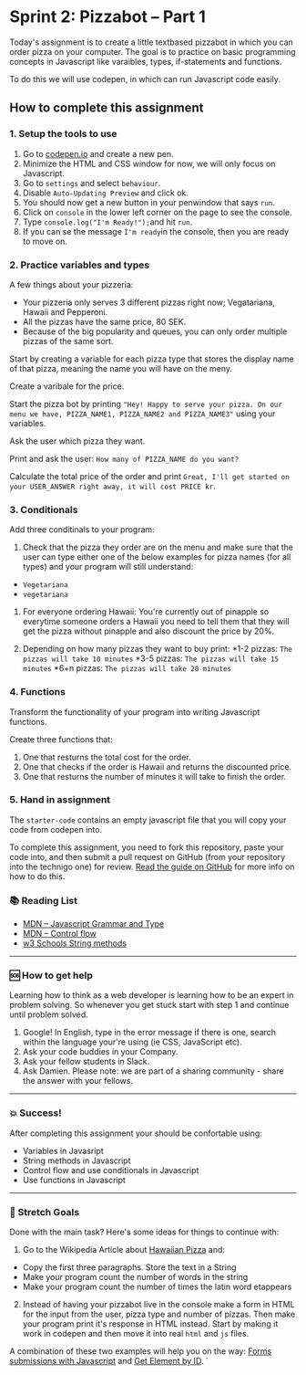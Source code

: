 # Sprint 2: Pizzabot – Part 1

Today's assignment is to create a little textbased pizzabot in which you can order pizza on your computer. The goal is to practice on basic programming concepts in Javascript like varaibles, types, if-statements and functions. 

To do this we will use codepen, in which can run Javascript code easily. 

## How to complete this assignment

### 1. Setup the tools to use

1. Go to [codepen.io](https://codepen.io/) and create a new pen. 
1. Minimize the HTML and CSS window for now, we will only focus on Javascript. 
1. Go to `settings` and select `behaviour`. 
1. Disable `Auto-Updating Preview` and click ok. 
1. You should now get a new button in your penwindow that says `run`. 
1. Click on `console` in the lower left corner on the page to see the console. 
1. Type `console.log("I'm Ready!");`and hit `run`. 
1. If you can se the message `Ì'm ready`in the console, then you are ready to move on. 

### 2. Practice variables and types

A few things about your pizzeria: 
* Your pizzeria only serves 3 different pizzas right now; Vegatariana, Hawaii and Pepperoni. 
* All the pizzas have the same price, 80 SEK.
* Because of the big popularity and queues, you can only order multiple pizzas of the same sort. 

Start by creating a variable for each pizza type that stores the display name of that pizza, meaning the name you will have on the meny. 

Create a varibale for the price. 

Start the pizza bot by printing `"Hey! Happy to serve your pizza. On our menu we have, PIZZA_NAME1, PIZZA_NAME2 and PIZZA_NAME3"` using your variables.

Ask the user which pizza they want. 

Print and ask the user: `How many of PIZZA_NAME do you want?`

Calculate the total price of the order and print  `Great, I'll get started on your USER_ANSWER right away, it will cost PRICE kr`. 

### 3. Conditionals 

Add three conditinals to your program: 

1. Check that the pizza they order are on the menu and make sure that the user can type either one of the below examples for pizza names (for all types) and your program will still understand: 
* `Vegetariana`
* `vegetariana`

1. For everyone ordering Hawaii: You're currently out of pinapple so everytime someone orders a Hawaii you need to tell them that they will get the pizza without pinapple and also discount the price by 20%. 

1. Depending on how many pizzas they want to buy print:
*1-2 pizzas: `The pizzas will take 10 minutes`
*3-5 pizzas: `The pizzas will take 15 minutes`
*6+n pizzas: `The pizzas will take 20 minutes`

### 4. Functions

Transform the functionality of your program into writing Javascript functions.

Create three functions that: 
1. One that resturns the total cost for the order. 
1. One that checks if the order is Hawaii and returns the discounted price. 
1. One that resturns the number of minutes it will take to finish the order. 

### 5. Hand in assignment
The `starter-code` contains an empty javascript file that you will copy your code from codepen into. 

To complete this assignment, you need to fork this repository, paste your code into, and then submit a pull request on GitHub (from your repository into the technigo one) for review. [Read the guide on GitHub](https://guides.github.com/activities/forking/) for more info on how to do this.

### :books: Reading List

* [MDN – Javascript Grammar and Type](https://developer.mozilla.org/en-US/docs/Web/JavaScript/Guide/Grammar_and_Types)
* [MDN – Control flow](https://developer.mozilla.org/en-US/docs/Web/JavaScript/Guide/Control_flow_and_error_handling)
* [w3 Schools String methods](https://www.w3schools.com/js/js_string_methods.asp)

---

### :sos: How to get help
Learning how to think as a web developer is learning how to be an expert in problem solving. So whenever you get stuck start with step 1 and continue until problem solved.

1. Google! In English, type in the error message if there is one, search within the language your're using (ie CSS, JavaScript etc).
2. Ask your code buddies in your Company.
3. Ask your fellow students in Slack.
4. Ask Damien. Please note: we are part of a sharing community - share the answer with your fellows.

---

### :boom: Success!

After completing this assignment your should be confortable using: 
* Variables in Javasript
* String methods in Javascript
* Control flow and use conditionals in Javascript
* Use functions in Javascript

---

### :runner: Stretch Goals

Done with the main task? Here's some ideas for things to continue with:

1. Go to the Wikipedia Article about [Hawaiian Pizza](https://en.wikipedia.org/wiki/Hawaiian_pizza) and:

* Copy the first three paragraphs. Store the text in a String
* Make your program count the number of words in the string
* Make your program count the number of times the latin word etappears

2. Instead of having your pizzabot live in the console make a form in HTML for the input from the user, pizza type and number of pizzas. Then make your program print it's response in HTML instead. Start by making it work in codepen and then move it into real `html` and `js` files.

A combination of these two examples will help you on the way: [Forms submissions with Javascript](https://www.w3schools.com/js/tryit.asp?filename=tryjs_form_submit) and [Get Element by ID](https://www.w3schools.com/js/exercise.asp?filename=exercise_arrays4). 
`
